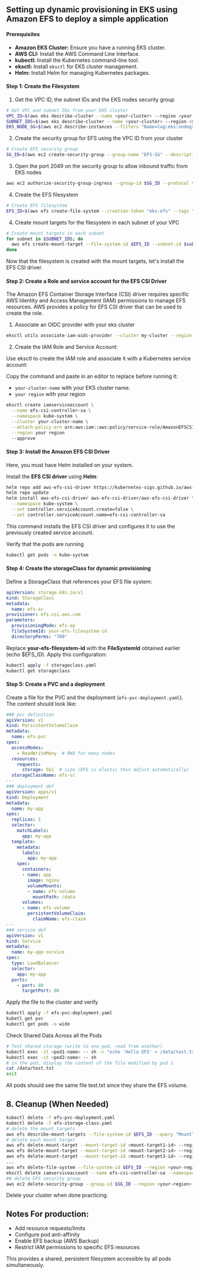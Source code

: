 ## Setting up dynamic provisioning in EKS using Amazon EFS to deploy a simple application


#### Prerequisites

- **Amazon EKS Cluster:** Ensure you have a running EKS cluster.
- **AWS CLI:** Install the AWS Command Line Interface.
- **kubectl:** Install the Kubernetes command-line tool.
- **eksctl:** Install `eksctl` for EKS cluster management.
- **Helm:** Install Helm for managing Kubernetes packages.

#### Step 1: Create the Filesystem
1. Get the VPC ID, the subnet IDs and the EKS nodes security group

```bash
# Get VPC and subnet IDs from your EKS cluster
VPC_ID=$(aws eks describe-cluster --name <your-cluster> --region <your region> --query "cluster.resourcesVpcConfig.vpcId" --output text)
SUBNET_IDS=$(aws eks describe-cluster --name <your-cluster> --region <your region> --query "cluster.resourcesVpcConfig.subnetIds" --output text | tr '\t' '\n')
EKS_NODE_SG=$(aws ec2 describe-instances --filters "Name=tag:eks:nodegroup-name,Values=<your-node-group-name>" --query "Reservations[*].Instances[*].SecurityGroups[*].GroupId" --output text --region <your region>)
```
2. Create the security group for EFS using the VPC ID from your cluster

```bash
# Create EFS security group
SG_ID=$(aws ec2 create-security-group --group-name "EFS-SG" --description "EFS for EKS" --vpc-id $VPC_ID --query "GroupId" --output text --region <your region>)
```
3. Open the port 2049 on the security group to allow inbound traffic from EKS nodes

```bash
aws ec2 authorize-security-group-ingress --group-id $SG_ID --protocol tcp --port 2049 --source-group $EKS_NODE_SG --region <your region>
```
4. Create the EFS filesystem 
```bash
# Create EFS filesystem
EFS_ID=$(aws efs create-file-system --creation-token "eks-efs" --tags "Key=Name,Value=EKS-EFS" --output text --query "FileSystemId")
```
4. Create mount targets for the filesystem in each subnet of your VPC
```bash
# Create mount targets in each subnet
for subnet in $SUBNET_IDS; do
  aws efs create-mount-target --file-system-id $EFS_ID --subnet-id $subnet --security-groups $SG_ID --region us-east-2
done
```
Now that the filesystem is created with the mount targets, let's install the EFS CSI driver.

#### Step 2: Create a Role  and service account for the EFS CSI Driver
The Amazon EFS Container Storage Interface (CSI) driver requires specific AWS Identity and Access Management (IAM) permissions to manage EFS resources. AWS provides a policy for EFS CSI driver that can be used to create the role.

1. Associate an OIDC provider with your eks cluster

```bash
eksctl utils associate-iam-oidc-provider --cluster my-cluster --region us-east-1 --approve
```
2. Create the IAM Role and Service Account:

Use eksctl to create the IAM role and associate it with a Kubernetes service account:

Copy the command and paste in an editor to replace before running it:

- ``your-cluster-name`` with your EKS cluster name.
- ``your region`` with your region 

```bash
eksctl create iamserviceaccount \
  --name efs-csi-controller-sa \
  --namespace kube-system \
  --cluster your-cluster-name \
  --attach-policy-arn arn:aws:iam::aws:policy/service-role/AmazonEFSCSIDriverPolicy \
  --region your region
  --approve
```

#### Step 3: Install the Amazon EFS CSI Driver
Here, you must have Helm installed on your system.

Install the **EFS CSI driver** using **Helm**:

```bash
helm repo add aws-efs-csi-driver https://kubernetes-sigs.github.io/aws-efs-csi-driver/
helm repo update
helm install aws-efs-csi-driver aws-efs-csi-driver/aws-efs-csi-driver \
  --namespace kube-system \
  --set controller.serviceAccount.create=false \
  --set controller.serviceAccount.name=efs-csi-controller-sa
```
This command installs the EFS CSI driver and configures it to use the previously created service account.

Verify that the pods are running
```bash
kubectl get pods -n kube-system
```

#### Step 4: Create the storageClass for dynamic provisioning

Define a StorageClass that references your EFS file system:
```yaml
apiVersion: storage.k8s.io/v1
kind: StorageClass
metadata:
  name: efs-sc
provisioner: efs.csi.aws.com
parameters:
  provisioningMode: efs-ap
  fileSystemId: your-efs-filesystem-id
  directoryPerms: "700"
```

Replace **your-efs-filesystem-id** with the **FileSystemId** obtained earlier (echo $EFS_ID). Apply this configuration:

```bash
kubectl apply -f storageclass.yaml
kubectl get storageclass
```
#### Step 5: Create a PVC and a deployment 

Create a file for the PVC and the deployment (`efs-pvc-deployment.yaml`). The content should look like:

```yaml
### pvc definition
apiVersion: v1
kind: PersistentVolumeClaim
metadata:
  name: efs-pvc
spec:
  accessModes:
    - ReadWriteMany  # RWX for many nodes
  resources:
    requests:
      storage: 5Gi  # size (EFS is elastic thus adjust automatically)
  storageClassName: efs-sc
---
### deployment def
apiVersion: apps/v1
kind: Deployment
metadata:
  name: my-app
spec:
  replicas: 2
  selector:
    matchLabels:
      app: my-app
  template:
    metadata:
      labels:
        app: my-app
    spec:
      containers:
      - name: app
        image: nginx
        volumeMounts:
        - name: efs-volume
          mountPath: /data
      volumes:
      - name: efs-volume
        persistentVolumeClaim:
          claimName: efs-claim
---
### service def
apiVersion: v1
kind: Service
metadata:
  name: my-app-service
spec:
  type: LoadBalancer
  selector:
    app: my-app
  ports:
    - port: 80
      targetPort: 80
```
Apply the file to the cluster and verify

```bash
kubectl apply -f efs-pvc-deployment.yaml
kubetl get pvc
kubectl get pods -o wide
```
Check Shared Data Across all the Pods

```bash
# Test shared storage (write to one pod, read from another)
kubectl exec -it <pod1-name> -- sh -c "echo 'Hello EFS' > /data/test.txt"
kubectl exec -it <pod2-name> -- sh
# in the pod, display the content of the file modified by pod 1
cat /data/test.txt
exit
```
All pods should see the same file test.txt since they share the EFS volume.

## 8. Cleanup (When Needed)
```bash
kubectl delete -f efs-pvc-deployment.yaml
kubectl delete -f efs-storage-class.yaml
# delete the mount targets
aws efs describe-mount-targets --file-system-id $EFS_ID --query "MountTargets[*].MountTargetId" --output table --region <your-region>
# delete each mount target
aws efs delete-mount-target --mount-target-id <mount-target1-id> --region <your-region>
aws efs delete-mount-target --mount-target-id <mount-target2-id> --region <your-region>
aws efs delete-mount-target --mount-target-id <mount-target3-id> --region <your-region>
...
aws efs delete-file-system --file-system-id $EFS_ID --region <your-region>
eksctl delete iamserviceaccount --name efs-csi-controller-sa --namespace kube-system --cluster your-cluster-name --region <your-region>
## delete EFS security group
aws ec2 delete-security-group --group-id $SG_ID --region <your-region>
```
Delele your cluster when done practicing.

## Notes For production:

- Add resource requests/limits
- Configure pod anti-affinity
- Enable EFS backup (AWS Backup)
- Restrict IAM permissions to specific EFS resources

This provides a shared, persistent filesystem accessible by all pods simultaneously.